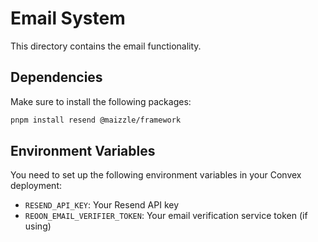 # Email System

This directory contains the email functionality.

## Dependencies

Make sure to install the following packages:

```bash
pnpm install resend @maizzle/framework
```

## Environment Variables

You need to set up the following environment variables in your Convex deployment:

- `RESEND_API_KEY`: Your Resend API key
- `REOON_EMAIL_VERIFIER_TOKEN`: Your email verification service token (if using)

```

```
